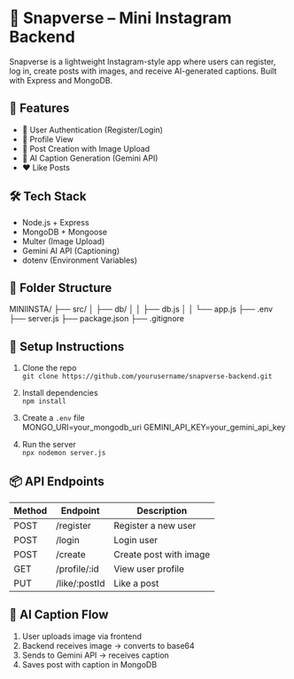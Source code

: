# 📸 Snapverse – Mini Instagram Backend

Snapverse is a lightweight Instagram-style app where users can register, log in, create posts with images, and receive AI-generated captions. Built with Express and MongoDB.

## 🚀 Features

- 🔐 User Authentication (Register/Login)
- 👤 Profile View
- 📸 Post Creation with Image Upload
- 🤖 AI Caption Generation (Gemini API)
- ❤️ Like Posts

## 🛠️ Tech Stack

- Node.js + Express
- MongoDB + Mongoose
- Multer (Image Upload)
- Gemini AI API (Captioning)
- dotenv (Environment Variables)

## 📁 Folder Structure

MINIINSTA/
├── src/
│   ├── db/
│   │   ├── db.js
│   │   └── app.js
├── .env
├── server.js
├── package.json
├── .gitignore


## 🔧 Setup Instructions

1. Clone the repo  
   `git clone https://github.com/yourusername/snapverse-backend.git`

2. Install dependencies  
   `npm install`

3. Create a `.env` file  
MONGO_URI=your_mongodb_uri
GEMINI_API_KEY=your_gemini_api_key


4. Run the server  
`npx nodemon server.js`

## 📦 API Endpoints

| Method | Endpoint         | Description              |
|--------|------------------|--------------------------|
| POST   | /register        | Register a new user      |
| POST   | /login           | Login user               |
| POST   | /create          | Create post with image   |
| GET    | /profile/:id     | View user profile        |
| PUT    | /like/:postId    | Like a post              |

## 🧠 AI Caption Flow

1. User uploads image via frontend
2. Backend receives image → converts to base64
3. Sends to Gemini API → receives caption
4. Saves post with caption in MongoDB


